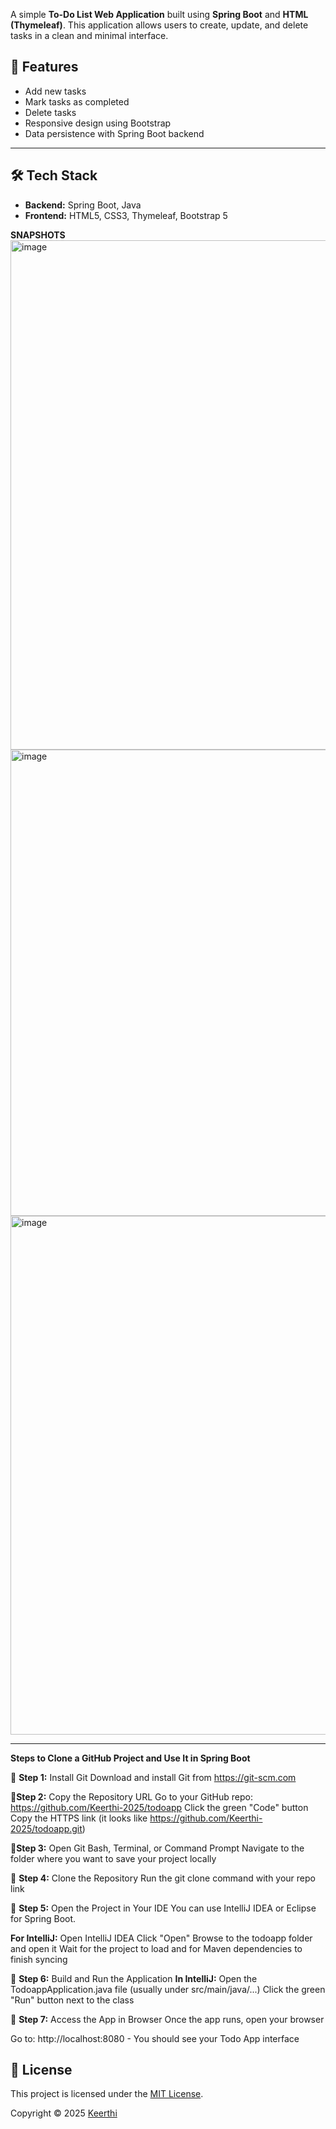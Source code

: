 A simple **To-Do List Web Application** built using **Spring Boot** and **HTML (Thymeleaf)**. This application allows users to create, update, and delete tasks in a clean and minimal interface.


## 🚀 Features

- Add new tasks
- Mark tasks as completed
- Delete tasks
- Responsive design using Bootstrap
- Data persistence with Spring Boot backend

---

## 🛠️ Tech Stack

- **Backend:** Spring Boot, Java
- **Frontend:** HTML5, CSS3, Thymeleaf, Bootstrap 5

**SNAPSHOTS**
<img width="1848" height="815" alt="image" src="https://github.com/user-attachments/assets/1e528ccb-1ffc-4493-8028-e4815aa40f3c" />
<img width="1822" height="746" alt="image" src="https://github.com/user-attachments/assets/9f2911e3-e5d1-46db-a801-4d64c50514c2" />
<img width="1867" height="830" alt="image" src="https://github.com/user-attachments/assets/32b8e1eb-e9ab-4044-aed4-79610411e6ae" />

---

**Steps to Clone a GitHub Project and Use It in Spring Boot**

🔹 **Step 1:** Install Git
    Download and install Git from https://git-scm.com

🔹**Step 2:** Copy the Repository URL
    Go to your GitHub repo: https://github.com/Keerthi-2025/todoapp
    Click the green "Code" button
    Copy the HTTPS link (it looks like https://github.com/Keerthi-2025/todoapp.git)

🔹**Step 3:** Open Git Bash, Terminal, or Command Prompt
    Navigate to the folder where you want to save your project locally

🔹 **Step 4:** Clone the Repository
   Run the git clone command with your repo link

🔹 **Step 5:** Open the Project in Your IDE
   You can use IntelliJ IDEA or Eclipse for Spring Boot.

**For IntelliJ:**
Open IntelliJ IDEA
Click "Open"
Browse to the todoapp folder and open it
Wait for the project to load and for Maven dependencies to finish syncing

🔹 **Step 6:** Build and Run the Application
**In IntelliJ:**
Open the TodoappApplication.java file (usually under src/main/java/...)
Click the green "Run" button next to the class

🔹 **Step 7:** Access the App in Browser
Once the app runs, open your browser

Go to: http://localhost:8080 - You should see your Todo App interface



## 📄 License

This project is licensed under the [MIT License](LICENSE).

Copyright © 2025 [Keerthi](https://github.com/Keerthi-2025)

